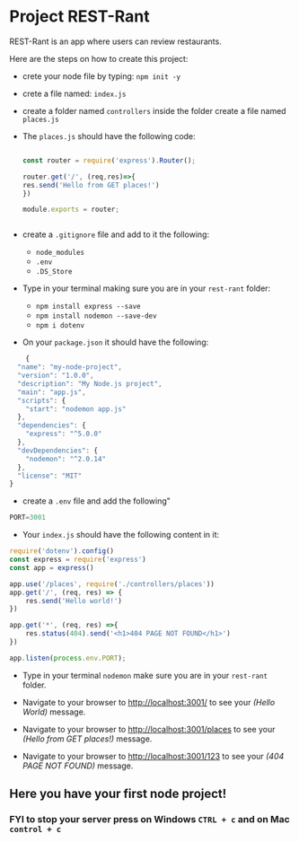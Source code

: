 # Project REST-Rant

REST-Rant is an app where users can review restaurants.  

Here are the steps on how to create this project:
- crete your node file by typing: `npm init -y`
- crete a file named: `index.js`
- create a folder named `controllers` inside the folder create a file named `places.js`
- The `places.js` should have the following code: 

    ```javascript

    const router = require('express').Router();

    router.get('/', (req,res)=>{
    res.send('Hello from GET places!')
    })

    module.exports = router;

```
```
- create a `.gitignore` file and add to it the following:
    - `node_modules`
    - `.env`
    - `.DS_Store`
- Type in your terminal making sure you are in your `rest-rant` folder:
    - `npm install express --save`
    - `npm install nodemon --save-dev`
    - `npm i dotenv`

- On your `package.json` it should have the following:

```javascript
    {
  "name": "my-node-project",
  "version": "1.0.0",
  "description": "My Node.js project",
  "main": "app.js",
  "scripts": {
    "start": "nodemon app.js"
  },
  "dependencies": {
    "express": "^5.0.0"
  },
  "devDependencies": {
    "nodemon": "^2.0.14"
  },
  "license": "MIT"
}

```

- create a `.env` file and add the following"
```javascript
PORT=3001
```

 - Your `index.js` should have the following content in it:
```javascript
require('dotenv').config()
const express = require('express')
const app = express()

app.use('/places', require('./controllers/places'))
app.get('/', (req, res) => {
    res.send('Hello world!')
})

app.get('*', (req, res) =>{
    res.status(404).send('<h1>404 PAGE NOT FOUND</h1>')
})

app.listen(process.env.PORT); 

```

- Type in your terminal `nodemon` make sure you are in your `rest-rant` folder.
- Navigate to your browser to [http://localhost:3001/](http://localhost:3001/) to see your *(Hello World)* message.

- Navigate to your browser to [http://localhost:3001/places](http://localhost:3001/places ) to see your *(Hello from GET places!)* message.

- Navigate to your browser to [http://localhost:3001/123](http://localhost:3001/123 ) to see your *(404 PAGE NOT FOUND)* message.

## Here you have your first node project! 
### FYI to stop your server press on Windows `CTRL + c` and on Mac `control + c`









